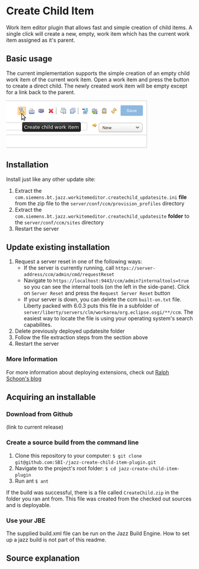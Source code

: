 # Create Child Item

Work item editor plugin that allows fast and simple creation of child items. A single click will create a new, empty, work item which has the current work item assigned as it's parent.

## Basic usage

The current implementation supports the simple creation of an empty child work item of the current work item. Open a work item and press the button to create a direct child. The newly created work item will be empty except for a link back to the parent.

![alt tag](https://github.com/SBI-/jazz-create-child-item-plugin/blob/master/documentation/work_item_action.png)

## Installation

Install just like any other update site:

1. Extract the `com.siemens.bt.jazz.workitemeditor.createchild_updatesite.ini` **file** from the zip file to the `server/conf/ccm/provision_profiles` directory
2. Extract the `com.siemens.bt.jazz.workitemeditor.createchild_updatesite` **folder** to the `server/conf/ccm/sites` directory
3. Restart the server

## Update existing installation

1. Request a server reset in one of the following ways:
    * If the server is currently running, call `https://server-address/ccm/admin/cmd/requestReset`
    * Navigate to `https://localhost:9443/ccm/admin?internaltools=true` so you can see the internal tools (on the left in the side-pane). Click on `Server Reset` and press the `Request Server Reset` button
    * If your server is down, you can delete the ccm `built-on.txt` file. Liberty packed with 6.0.3 puts this file in a subfolder of `server/liberty/servers/clm/workarea/org.eclipse.osgi/**/ccm`. The easiest way to locate the file is using your operating system's search capabilites.
2. Delete previously deployed updatesite folder
3. Follow the file extraction steps from the section above
4. Restart the server

### More Information
For more information about deploying extensions, check out [Ralph Schoon's blog](https://rsjazz.wordpress.com/2014/06/12/is-the-extension-deployed-how-can-i-redeploy/)

## Acquiring an installable

### Download from Github
(link to current release)

### Create a source build from the command line
1. Clone this repository to your computer: `$ git clone git@github.com:SBI-/jazz-create-child-item-plugin.git`
2. Navigate to the project's root folder: `$ cd jazz-create-child-item-plugin`
3. Run ant `$ ant`

If the build was successful, there is a file called `CreateChild.zip` in the folder you ran ant from. This file was created from the checked out sources and is deployable.

### Use your JBE
The supplied build.xml file can be run on the Jazz Build Engine. How to set up a jazz build is not part of this readme.

## Source explanation
